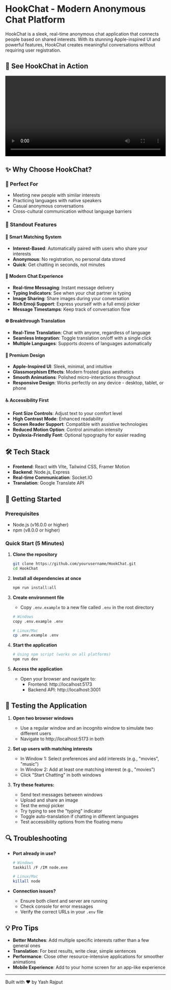 # HookChat - Modern Anonymous Chat Platform

HookChat is a sleek, real-time anonymous chat application that connects people based on shared interests. With its stunning Apple-inspired UI and powerful features, HookChat creates meaningful conversations without requiring user registration.

## 📱 See HookChat in Action

<video width="100%" controls>
  <source src="samplevideo/2025-04-06 18-43-59.mkv" type="video/x-matroska">
  Your browser does not support the video tag.
</video>

## ✨ Why Choose HookChat?

### 🎯 Perfect For
- Meeting new people with similar interests
- Practicing languages with native speakers
- Casual anonymous conversations
- Cross-cultural communication without language barriers

### 🚀 Standout Features

#### 🔄 Smart Matching System
- **Interest-Based**: Automatically paired with users who share your interests
- **Anonymous**: No registration, no personal data stored
- **Quick**: Get chatting in seconds, not minutes

#### 💬 Modern Chat Experience
- **Real-time Messaging**: Instant message delivery
- **Typing Indicators**: See when your chat partner is typing
- **Image Sharing**: Share images during your conversation
- **Rich Emoji Support**: Express yourself with a full emoji picker
- **Message Timestamps**: Keep track of conversation flow

#### 🌐 Breakthrough Translation
- **Real-Time Translation**: Chat with anyone, regardless of language
- **Seamless Integration**: Toggle translation on/off with a single click
- **Multiple Languages**: Supports dozens of languages automatically

#### 🎨 Premium Design
- **Apple-Inspired UI**: Sleek, minimal, and intuitive
- **Glassmorphism Effects**: Modern frosted glass aesthetics
- **Smooth Animations**: Polished micro-interactions throughout
- **Responsive Design**: Works perfectly on any device - desktop, tablet, or phone

#### ♿ Accessibility First
- **Font Size Controls**: Adjust text to your comfort level
- **High Contrast Mode**: Enhanced readability
- **Screen Reader Support**: Compatible with assistive technologies
- **Reduced Motion Option**: Control animation intensity
- **Dyslexia-Friendly Font**: Optional typography for easier reading

## 🛠️ Tech Stack

- **Frontend**: React with Vite, Tailwind CSS, Framer Motion
- **Backend**: Node.js, Express
- **Real-time Communication**: Socket.IO
- **Translation**: Google Translate API

## 🚀 Getting Started

### Prerequisites
- Node.js (v16.0.0 or higher)
- npm (v8.0.0 or higher)

### Quick Start (5 Minutes)

1. **Clone the repository**
   ```bash
   git clone https://github.com/yourusername/HookChat.git
   cd HookChat
   ```

2. **Install all dependencies at once**
   ```bash
   npm run install:all
   ```

3. **Create environment file**
   - Copy `.env.example` to a new file called `.env` in the root directory
   ```bash
   # Windows
   copy .env.example .env
   
   # Linux/Mac
   cp .env.example .env
   ```

4. **Start the application**
   ```bash
   # Using npm script (works on all platforms)
   npm run dev

5. **Access the application**
   - Open your browser and navigate to:
     - Frontend: http://localhost:5173
     - Backend API: http://localhost:3001

## 🧪 Testing the Application

1. **Open two browser windows**
   - Use a regular window and an incognito window to simulate two different users
   - Navigate to http://localhost:5173 in both

2. **Set up users with matching interests**
   - In Window 1: Select preferences and add interests (e.g., "movies", "music")
   - In Window 2: Add at least one matching interest (e.g., "movies")
   - Click "Start Chatting" in both windows

3. **Try these features:**
   - Send text messages between windows
   - Upload and share an image
   - Test the emoji picker
   - Try typing to see the "typing" indicator
   - Toggle auto-translation if chatting in different languages
   - Test accessibility options from the floating menu

## 🔍 Troubleshooting

- **Port already in use?**
  ```bash
  # Windows
  taskkill /F /IM node.exe
  
  # Linux/Mac
  killall node
  ```

- **Connection issues?**
  - Ensure both client and server are running
  - Check console for error messages
  - Verify the correct URLs in your `.env` file

## 💡 Pro Tips

- **Better Matches**: Add multiple specific interests rather than a few general ones
- **Translation**: For best results, write clear, simple sentences
- **Performance**: Close other resource-intensive applications for smoother animations
- **Mobile Experience**: Add to your home screen for an app-like experience

---

Built with ❤️ by Yash Rajput 
